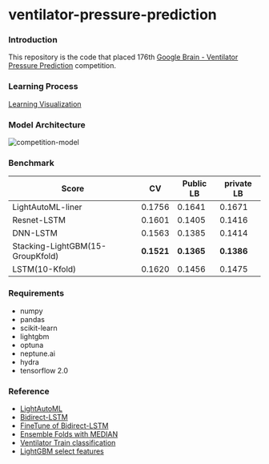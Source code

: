 # ventilator-pressure-prediction

### Introduction
This repository is the code that placed 176th [Google Brain - Ventilator Pressure Prediction](https://www.kaggle.com/c/ventilator-pressure-prediction) competition.

### Learning Process
[Learning Visualization](https://app.neptune.ai/ds-wook/ventilator-pressure/experiments?split=bth&dash=charts&viewId=standard-view)

### Model Architecture
![competition-model](https://user-images.githubusercontent.com/46340424/140250859-3b96c624-27a1-40d1-8065-3327f5cf7f48.png)

### Benchmark
|Score|CV|Public LB|private LB|
|-----|--|------|-------|
|LightAutoML-liner|0.1756|0.1641|0.1671|
|Resnet-LSTM|0.1601|0.1405|0.1416|
|DNN-LSTM|0.1563|0.1385|0.1414|
|Stacking-LightGBM(15-GroupKfold)|**0.1521**|**0.1365**|**0.1386**|
|LSTM(10-Kfold)|0.1620|0.1456|0.1475|


### Requirements
+ numpy
+ pandas
+ scikit-learn
+ lightgbm
+ optuna
+ neptune.ai
+ hydra
+ tensorflow 2.0


### Reference
+ [LightAutoML](https://www.kaggle.com/tsano430/lightautoml-bidirectional-lstm)
+ [Bidirect-LSTM](https://www.kaggle.com/tsano430/tensor-bidirect-lstm-n-splits-10)
+ [FineTune of Bidirect-LSTM](https://www.kaggle.com/tenffe/finetune-of-tensorflow-bidirectional-lstm)
+ [Ensemble Folds with MEDIAN](https://www.kaggle.com/cdeotte/ensemble-folds-with-median-0-153)
+ [Ventilator Train classification](https://www.kaggle.com/takamichitoda/ventilator-train-classification)
+ [LightGBM select features](https://www.kaggle.com/alexxanderlarko/lgbm-sel-feat-1)
